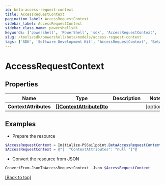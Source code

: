 ```yaml
---
id: beta-access-request-context
title: AccessRequestContext
pagination_label: AccessRequestContext
sidebar_label: AccessRequestContext
sidebar_class_name: powershellsdk
keywords: ['powershell', 'PowerShell', 'sdk', 'AccessRequestContext', 'BetaAccessRequestContext'] 
slug: /tools/sdk/powershell/beta/models/access-request-context
tags: ['SDK', 'Software Development Kit', 'AccessRequestContext', 'BetaAccessRequestContext']
---
```



# AccessRequestContext

## Properties

Name | Type | Description | Notes
------------ | ------------- | ------------- | -------------
**ContextAttributes** | [**[]ContextAttributeDto**](context-attribute-dto) |  | [optional] 

## Examples

- Prepare the resource
```powershell
$AccessRequestContext = Initialize-PSSailpoint.BetaAccessRequestContext  -ContextAttributes null
$AccessRequestContext = @"{  "ContextAttributes": "null "}"@
```

- Convert the resource from JSON
```powershell
ConvertFrom-JsonToAccessRequestContext -Json $AccessRequestContext
```


[[Back to top]](#) 

